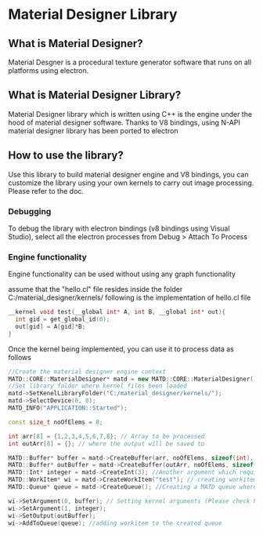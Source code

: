 # Material Designer Library

## What is Material Designer?

Material Desgner is a procedural texture generator software that runs on all platforms using electron.

## What is Material Designer Library?

Material Designer library which is written using C++ is the engine under the hood of material designer software. Thanks to V8 bindings, using N-API material designer library has been ported to electron

## How to use the library?

Use this library to build material designer engine and V8 bindings, you can customize the library using your own kernels to carry out image processing. Please refer to the doc.

### Debugging

To debug the library with electron bindings (v8 bindings using Visual Studio), select all the electron processes from Debug > Attach To Process

### Engine functionality

Engine functionality can be used without using any graph functionality

assume that the "hello.cl" file resides inside the folder C:/material_designer/kernels/ following is the implementation of hello.cl file

```c
__kernel void test(__global int* A, int B, __global int* out){
  int gid = get_global_id(0);
  out[gid] = A[gid]*B;
}
```

Once the kernel being implemented, you can use it to process data as follows

```cpp
//Create the material designer engine context
MATD::CORE::MaterialDesigner* matd = new MATD::CORE::MaterialDesigner();
//Set library folder where kernel files been loaded
matd->SetKenelLibraryFolder("C:/material_designer/kernels/");
matd->SelectDevice(0, 0);
MATD_INFO("APPLICATION::Started");

const size_t noOfElems = 8;

int arr[8] = {1,2,3,4,5,6,7,8}; // Array to be processed
int outArr[8] = {}; // where the output will be saved to

MATD::Buffer* buffer = matd->CreateBuffer(arr, noOfElems, sizeof(int), MATD::ARG_TYPE::DEVICE_READ);  //Creating Matd buffer from the array
MATD::Buffer* outBuffer = matd->CreateBuffer(outArr, noOfElems, sizeof(int), MATD::ARG_TYPE::DEVICE_WRITE); //Creating out buffer that processed data need to save to
MATD::Int* integer = matd->CreateInt(3); //Another argument which required by the kernel
MATD::WorkItem* wi = matd->CreateWorkItem("test"); // creating workitem from the kernel (test.cl)
MATD::Queue* queue = matd->CreateQueue(); //Creating a MATD queue where the workitems will be enqueued to be processed

wi->SetArgument(0, buffer); // Setting kernel arguments (Please check hello.cl)
wi->SetArgument(1, integer);
wi->SetOutput(outBuffer);
wi->AddToQueue(queue); //adding workitem to the created queue

```
